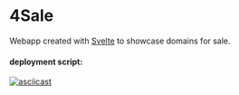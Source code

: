 # 4Sale
Webapp created with [Svelte](https://svelte.dev) to showcase domains for sale.

#### deployment script:
[![asciicast](https://asciinema.org/a/382213.svg)](https://asciinema.org/a/382213)